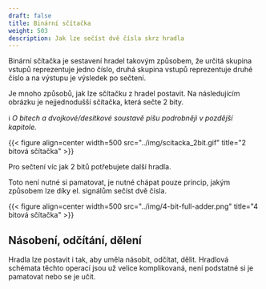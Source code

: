 ```yaml
---
draft: false
title: Binární sčítačka
weight: 503
description: Jak lze sečíst dvě čísla skrz hradla
---
```


Binární sčítačka je sestavení hradel takovým způsobem, že určitá skupina vstupů reprezentuje jedno číslo, druhá skupina vstupů reprezentuje druhé číslo a na výstupu je výsledek po sečtení.

Je mnoho způsobů, jak lze sčítačku z hradel postavit. Na následujícím obrázku je nejjednodušší sčítačka, která sečte 2 bity. 

<div class="note-info">

ℹ️ *O bitech a dvojkové/desítkové soustavě píšu podrobněji v pozdější kapitole.*

</div>

{{< figure align=center width=500 src="../img/scitacka_2bit.gif" title="2 bitová sčítačka" >}}

Pro sečtení víc jak 2 bitů potřebujete další hradla.

Toto není nutné si pamatovat, je nutné chápat pouze princip, jakým způsobem lze díky el. signálům sečíst dvě čísla.

{{< figure align=center width=500 src="../img/4-bit-full-adder.png" title="4 bitová sčítačka" >}}

## Násobení, odčítání, dělení

Hradla lze postavit i tak, aby uměla násobit, odčítat, dělit. Hradlová schémata těchto operací jsou už velice komplikovaná, není podstatné si je pamatovat nebo se je učit.